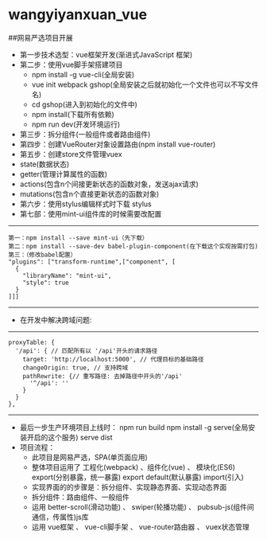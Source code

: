 # wangyiyanxuan_vue
##网易严选项目开展
* 第一步技术选型：vue框架开发(渐进式JavaScript 框架)
* 第二步：使用vue脚手架搭建项目
  * npm install -g vue-cli(全局安装)
  * vue init webpack gshop(全局安装之后就初始化一个文件也可以不写文件名)
  * cd gshop(进入到初始化的文件中)
  * npm install(下载所有依赖)
  * npm run dev(开发环境运行)
* 第三步：拆分组件(一般组件或者路由组件)
* 第四步：创建VueRouter对象设置路由(npm install vue-router)
* 第五步：创建store文件管理vuex
 * state(数据状态)
 * getter(管理计算属性的函数)
 * actions(包含n个间接更新状态的函数对象，发送ajax请求)
 * mutations(包含n个直接更新状态的函数对象)
* 第六步：使用stylus编辑样式时下载 stylus
* 第七部：使用mint-ui组件库的时候需要改配置
 ---
	第一：npm install --save mint-ui（先下载）
	第二：npm install --save-dev babel-plugin-component(在下载这个实现按需打包)
	第三：（修改babel配置）
	"plugins": ["transform-runtime",["component", [
	  {
	    "libraryName": "mint-ui",
	    "style": true
	  }
	]]]
 ---
* 在开发中解决跨域问题:
 ---
	proxyTable: {
      '/api': { // 匹配所有以 '/api'开头的请求路径
        target: 'http://localhost:5000', // 代理目标的基础路径
        changeOrigin: true, // 支持跨域
        pathRewrite: {// 重写路径: 去掉路径中开头的'/api'
          '^/api': ''
        }
      }
    },
 ---
* 最后一步生产环境项目上线时：
	npm run build
	npm install -g serve(全局安装开启的这个服务)
	serve dist
* 项目流程：
  * 此项目是网易严选，SPA(单页面应用)
  * 整体项目运用了 工程化(webpack) 、组件化(vue) 、 模块化(ES6) export(分别暴露，统一暴露) export default(默认暴露) import(引入)
  * 实现界面的的步骤是：拆分组件、实现静态界面、实现动态界面
  * 拆分组件：路由组件、一般组件
  * 运用 better-scroll(滑动功能) 、 swiper(轮播功能) 、 pubsub-js(组件间通信，传属性)js库
  * 运用  vue框架 、 vue-cli脚手架 、 vue-router路由器 、 vuex状态管理


